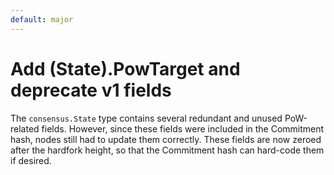 ```yaml
---
default: major
---
```


# Add (State).PowTarget and deprecate v1 fields

The `consensus.State` type contains several redundant and unused PoW-related fields. However, since these fields were included in the Commitment hash, nodes still had to update them correctly. These fields are now zeroed after the hardfork height, so that the Commitment hash can hard-code them if desired.